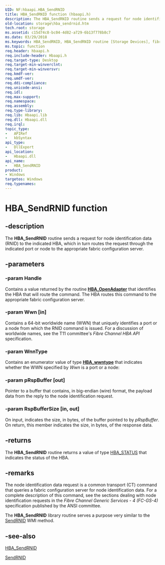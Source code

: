 ```yaml
---
UID: NF:hbaapi.HBA_SendRNID
title: HBA_SendRNID function (hbaapi.h)
description: The HBA_SendRNID routine sends a request for node identification data (RNID) to the indicated HBA, which in turn routes the request through the indicated port or node to the appropriate fabric configuration server.
old-location: storage\hba_sendrnid.htm
tech.root: storage
ms.assetid: c15d74c8-bc04-4d82-a729-6b13f778b8c7
ms.date: 03/29/2018
ms.keywords: HBA_SendRNID, HBA_SendRNID routine [Storage Devices], fibreHBA_rtns_fd816d59-9c64-499e-a3bb-2a2d2427fbf9.xml, hbaapi/HBA_SendRNID, storage.hba_sendrnid
ms.topic: function
req.header: hbaapi.h
req.include-header: Hbaapi.h
req.target-type: Desktop
req.target-min-winverclnt: 
req.target-min-winversvr: 
req.kmdf-ver: 
req.umdf-ver: 
req.ddi-compliance: 
req.unicode-ansi: 
req.idl: 
req.max-support: 
req.namespace: 
req.assembly: 
req.type-library: 
req.lib: Hbaapi.lib
req.dll: Hbaapi.dll
req.irql: 
topic_type:
-	APIRef
-	kbSyntax
api_type:
-	DllExport
api_location:
-	Hbaapi.dll
api_name:
-	HBA_SendRNID
product:
- Windows
targetos: Windows
req.typenames: 
---
```


# HBA_SendRNID function


## -description


The <b>HBA_SendRNID</b> routine sends a request for node identification data (RNID) to the indicated HBA, which in turn routes the request through the indicated port or node to the appropriate fabric configuration server. 


## -parameters




### -param Handle

<p>Contains a value returned by the routine <a href="https://msdn.microsoft.com/library/Ff557097(v=VS.85).aspx"><b>HBA_OpenAdapter</b></a> that identifies the HBA that will route the command. The HBA routes this command to the appropriate fabric configuration server. </p>


### -param Wwn [in]

Contains a 64-bit worldwide name (WWN) that uniquely identifies a port or a node from which the RNID command is issued. For a discussion of worldwide names, see the T11 committee's <i>Fibre Channel HBA API</i> specification. 


### -param WnnType

<p>Contains an enumerator value of type <a href="https://msdn.microsoft.com/library/Ff557245(v=VS.85).aspx"><b>HBA_wwntype</b></a> that indicates whether the WWN specified by <i>Wwn </i>is a port or a node:</p>


### -param pRspBuffer [out]

Pointer to a buffer that contains, in big-endian (wire) format, the payload data from the reply to the node identification request. 


### -param RspBufferSize [in, out]

On input, indicates the size, in bytes, of the buffer pointed to by <i>pRspBuffer</i>. On return, this member indicates the size, in bytes, of the response data. 


## -returns



The <b>HBA_SendRNID</b> routine returns a value of type <a href="https://msdn.microsoft.com/library/windows/hardware/ff557233">HBA_STATUS</a> that indicates the status of the HBA.




## -remarks



The node identification data request is a common transport (CT) command that queries a fabric configuration server for node identification data. For a complete description of this command, see the sections dealing with node identification requests in the <i>Fibre Channel Generic Services - 4 (FC-GS-4)</i> specification published by the ANSI committee.

The <b>HBA_SendRNID</b> library routine serves a purpose very similar to the <a href="https://msdn.microsoft.com/library/windows/hardware/ff565459">SendRNID</a> WMI method. 




## -see-also




<a href="https://msdn.microsoft.com/library/windows/hardware/ff557216">HBA_SendRNID</a>



<a href="https://msdn.microsoft.com/library/windows/hardware/ff565459">SendRNID</a>
 

 

